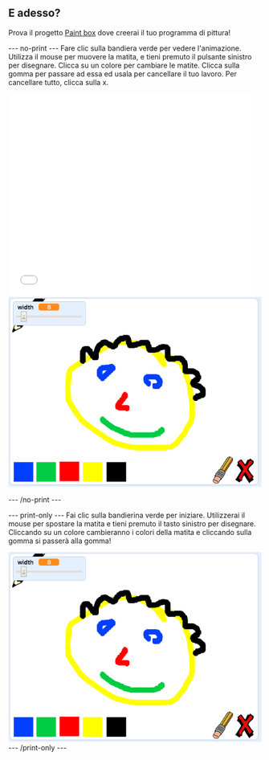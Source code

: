 ## E adesso?

Prova il progetto [Paint box](https://projects.raspberrypi.org/en/projects/paint-box?utm_source=pathway&utm_medium=whatnext&utm_campaign=projects) dove creerai il tuo programma di pittura!

\--- no-print \--- Fare clic sulla bandiera verde per vedere l'animazione. Utilizza il mouse per muovere la matita, e tieni premuto il pulsante sinistro per disegnare. Clicca su un colore per cambiare le matite. Clicca sulla gomma per passare ad essa ed usala per cancellare il tuo lavoro. Per cancellare tutto, clicca sulla x.

<div class="scratch-preview">
  <iframe allowtransparency="true" width="485" height="402" src="//scratch.mit.edu/projects/embed/267243161/?autostart=false" frameborder="0" scrolling="no"></iframe>
  <img src="images/paint-box-showcase.png">
</div>

\--- /no-print \---

\--- print-only \--- Fai clic sulla bandierina verde per iniziare. Utilizzerai il mouse per spostare la matita e tieni premuto il tasto sinistro per disegnare. Cliccando su un colore cambieranno i colori della matita e cliccando sulla gomma si passerà alla gomma!

![showcase](images/paint-box-showcase.png) \--- /print-only \---